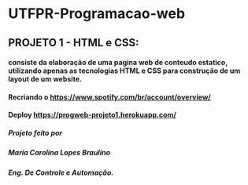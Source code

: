 # UTFPR-Programacao-web

## PROJETO 1 - HTML e CSS: 

#### consiste da elaboração de uma pagina web de conteudo estatico, utilizando apenas as tecnologias HTML e CSS para construção de um layout de um website.

#### Recriando o <https://www.spotify.com/br/account/overview/>

#### Deploy <https://progweb-projeto1.herokuapp.com/>

##### Projeto feito por 

##### Maria Carolina Lopes Braulino 

##### Eng. De Controle  e Automação. 
